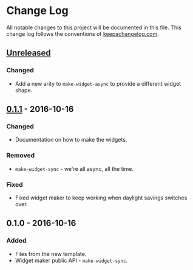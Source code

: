 # Change Log
All notable changes to this project will be documented in this file. This change log follows the conventions of [keepachangelog.com](http://keepachangelog.com/).

## [Unreleased]
### Changed
- Add a new arity to `make-widget-async` to provide a different widget shape.

## [0.1.1] - 2016-10-16
### Changed
- Documentation on how to make the widgets.

### Removed
- `make-widget-sync` - we're all async, all the time.

### Fixed
- Fixed widget maker to keep working when daylight savings switches over.

## 0.1.0 - 2016-10-16
### Added
- Files from the new template.
- Widget maker public API - `make-widget-sync`.

[Unreleased]: https://github.com/your-name/minderbinder/compare/0.1.1...HEAD
[0.1.1]: https://github.com/your-name/minderbinder/compare/0.1.0...0.1.1
